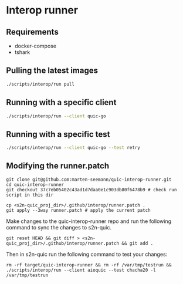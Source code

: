 # Interop runner

## Requirements

* docker-compose
* tshark

## Pulling the latest images

```bash
./scripts/interop/run pull
```

## Running with a specific client

```bash
./scripts/interop/run --client quic-go
```

## Running with a specific test

```bash
./scripts/interop/run --client quic-go --test retry
```

## Modifying the runner.patch

```
git clone git@github.com:marten-seemann/quic-interop-runner.git
cd quic-interop-runner
git checkout 37c7eb05402c43ad1d7daa0e1c903db80f6478b9 # check run script in this dir

cp <s2n-quic_proj_dir>/.github/interop/runner.patch .
git apply --3way runner.patch # apply the current patch
```

Make changes to the quic-interop-runner repo and run the following command to sync the changes
to s2n-quic.

```
git reset HEAD && git diff > <s2n-quic_proj_dir>/.github/interop/runner.patch && git add .
```

Then in s2n-quic run the following command to test your changes:
```
rm -rf target/quic-interop-runner && rm -rf /var/tmp/testrun && ./scripts/interop/run --client aioquic --test chacha20 -l /var/tmp/testrun
```


